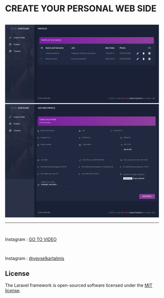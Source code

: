 <h1>CREATE YOUR PERSONAL WEB SIDE</h1>
<br>
<img src="profiles.png">
<br>
<img src="addProfile.png">
<hr>
<br>
<p>
Instagram : <a href="https://www.youtube.com/watch?v=JVKHBnAU24A">GO TO VIDEO</a>
</p>
<br>
<p>
Instagram : <a href="https://www.instagram.com/veyselkartalmis/">@veyselkartalmis</a>
</p>

## License

The Laravel framework is open-sourced software licensed under the [MIT license](https://opensource.org/licenses/MIT).
